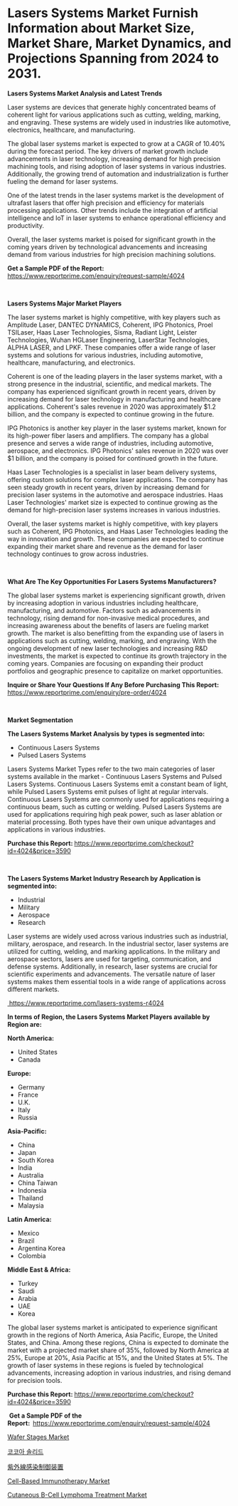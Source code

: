 <p><h1>Lasers Systems Market Furnish Information about Market Size, Market Share, Market Dynamics, and Projections Spanning from 2024 to 2031.</h1></p><p><strong>Lasers Systems Market Analysis and Latest Trends</strong></p>
<p><p>Laser systems are devices that generate highly concentrated beams of coherent light for various applications such as cutting, welding, marking, and engraving. These systems are widely used in industries like automotive, electronics, healthcare, and manufacturing.</p><p>The global laser systems market is expected to grow at a CAGR of 10.40% during the forecast period. The key drivers of market growth include advancements in laser technology, increasing demand for high precision machining tools, and rising adoption of laser systems in various industries. Additionally, the growing trend of automation and industrialization is further fueling the demand for laser systems.</p><p>One of the latest trends in the laser systems market is the development of ultrafast lasers that offer high precision and efficiency for materials processing applications. Other trends include the integration of artificial intelligence and IoT in laser systems to enhance operational efficiency and productivity.</p><p>Overall, the laser systems market is poised for significant growth in the coming years driven by technological advancements and increasing demand from various industries for high precision machining solutions.</p></p>
<p><strong>Get a Sample PDF of the Report:&nbsp;</strong> <a href="https://www.reportprime.com/enquiry/request-sample/4024">https://www.reportprime.com/enquiry/request-sample/4024</a></p>
<p>&nbsp;</p>
<p><strong>Lasers Systems Major Market Players</strong></p>
<p><p>The laser systems market is highly competitive, with key players such as Amplitude Laser, DANTEC DYNAMICS, Coherent, IPG Photonics, Proel TSILaser, Haas Laser Technologies, Sisma, Radiant Light, Leister Technologies, Wuhan HGLaser Engineering, LaserStar Technologies, ALPHA LASER, and LPKF. These companies offer a wide range of laser systems and solutions for various industries, including automotive, healthcare, manufacturing, and electronics.</p><p>Coherent is one of the leading players in the laser systems market, with a strong presence in the industrial, scientific, and medical markets. The company has experienced significant growth in recent years, driven by increasing demand for laser technology in manufacturing and healthcare applications. Coherent's sales revenue in 2020 was approximately $1.2 billion, and the company is expected to continue growing in the future.</p><p>IPG Photonics is another key player in the laser systems market, known for its high-power fiber lasers and amplifiers. The company has a global presence and serves a wide range of industries, including automotive, aerospace, and electronics. IPG Photonics' sales revenue in 2020 was over $1 billion, and the company is poised for continued growth in the future.</p><p>Haas Laser Technologies is a specialist in laser beam delivery systems, offering custom solutions for complex laser applications. The company has seen steady growth in recent years, driven by increasing demand for precision laser systems in the automotive and aerospace industries. Haas Laser Technologies' market size is expected to continue growing as the demand for high-precision laser systems increases in various industries.</p><p>Overall, the laser systems market is highly competitive, with key players such as Coherent, IPG Photonics, and Haas Laser Technologies leading the way in innovation and growth. These companies are expected to continue expanding their market share and revenue as the demand for laser technology continues to grow across industries.</p></p>
<p>&nbsp;</p>
<p><strong>What Are The Key Opportunities For Lasers Systems Manufacturers?</strong></p>
<p><p>The global laser systems market is experiencing significant growth, driven by increasing adoption in various industries including healthcare, manufacturing, and automotive. Factors such as advancements in technology, rising demand for non-invasive medical procedures, and increasing awareness about the benefits of lasers are fueling market growth. The market is also benefitting from the expanding use of lasers in applications such as cutting, welding, marking, and engraving. With the ongoing development of new laser technologies and increasing R&D investments, the market is expected to continue its growth trajectory in the coming years. Companies are focusing on expanding their product portfolios and geographic presence to capitalize on market opportunities.</p></p>
<p><strong>Inquire or Share Your Questions If Any Before Purchasing This Report:</strong> <a href="https://www.reportprime.com/enquiry/pre-order/4024">https://www.reportprime.com/enquiry/pre-order/4024</a></p>
<p>&nbsp;</p>
<p><strong>Market Segmentation</strong></p>
<p><strong>The Lasers Systems Market Analysis by types is segmented into:</strong></p>
<p><ul><li>Continuous Lasers Systems</li><li>Pulsed Lasers Systems</li></ul></p>
<p><p>Lasers Systems Market Types refer to the two main categories of laser systems available in the market - Continuous Lasers Systems and Pulsed Lasers Systems. Continuous Lasers Systems emit a constant beam of light, while Pulsed Lasers Systems emit pulses of light at regular intervals. Continuous Lasers Systems are commonly used for applications requiring a continuous beam, such as cutting or welding. Pulsed Lasers Systems are used for applications requiring high peak power, such as laser ablation or material processing. Both types have their own unique advantages and applications in various industries.</p></p>
<p><strong>Purchase this Report:&nbsp;</strong><a href="https://www.reportprime.com/checkout?id=4024&price=3590">https://www.reportprime.com/checkout?id=4024&price=3590</a></p>
<p>&nbsp;</p>
<p><strong>The Lasers Systems Market Industry Research by Application is segmented into:</strong></p>
<p><ul><li>Industrial</li><li>Military</li><li>Aerospace</li><li>Research</li></ul></p>
<p><p>Laser systems are widely used across various industries such as industrial, military, aerospace, and research. In the industrial sector, laser systems are utilized for cutting, welding, and marking applications. In the military and aerospace sectors, lasers are used for targeting, communication, and defense systems. Additionally, in research, laser systems are crucial for scientific experiments and advancements. The versatile nature of laser systems makes them essential tools in a wide range of applications across different markets.</p></p>
<p><a href="https://www.reportprime.com/lasers-systems-r4024">&nbsp;https://www.reportprime.com/lasers-systems-r4024</a></p>
<p><strong>In terms of Region, the Lasers Systems Market Players available by Region are:</strong></p>
<p>
    <p> <strong> North America: </strong>
        <ul>
            <li>United States</li>
            <li>Canada</li>
        </ul>
        </p> 
    <p> <strong> Europe: </strong>
        <ul>
            <li>Germany</li>
            <li>France</li>
            <li>U.K.</li>
            <li>Italy</li>
            <li>Russia</li>
        </ul>
        </p> 
    <p> <strong> Asia-Pacific: </strong>
        <ul>
            <li>China</li>
            <li>Japan</li>
            <li>South Korea</li>
            <li>India</li>
            <li>Australia</li>
            <li>China Taiwan</li>
            <li>Indonesia</li>
            <li>Thailand</li>
            <li>Malaysia</li>
        </ul>
        </p> 
    <p> <strong> Latin America: </strong>
        <ul>
            <li>Mexico</li>
            <li>Brazil</li>
            <li>Argentina Korea</li>
            <li>Colombia</li>
        </ul>
        </p> 
    <p> <strong> Middle East & Africa: </strong>
        <ul>
            <li>Turkey</li>
            <li>Saudi</li>
            <li>Arabia</li>
            <li>UAE</li>
            <li>Korea</li>
        </ul>
    </p>
    </p>
<p><p>The global laser systems market is anticipated to experience significant growth in the regions of North America, Asia Pacific, Europe, the United States, and China. Among these regions, China is expected to dominate the market with a projected market share of 35%, followed by North America at 25%, Europe at 20%, Asia Pacific at 15%, and the United States at 5%. The growth of laser systems in these regions is fueled by technological advancements, increasing adoption in various industries, and rising demand for precision tools.</p></p>
<p><strong>Purchase this Report: </strong><a href="https://www.reportprime.com/checkout?id=4024&price=3590">https://www.reportprime.com/checkout?id=4024&price=3590</a></p>
<p>&nbsp;<strong>Get a Sample PDF of the Report:&nbsp;&nbsp;</strong><a href="https://www.reportprime.com/enquiry/request-sample/4024">https://www.reportprime.com/enquiry/request-sample/4024</a></p>
<p><strong></strong></p>
<p><p><a href="https://github.com/MyrtisWest1/Market-Research-Report-List-2/blob/main/wafer-stages-market.md">Wafer Stages Market</a></p><p><a href="https://github.com/emakpiahsopiah/Market-Research-Report-List-1/blob/main/608667448291.md">코코아 솔리드</a></p><p><a href="https://github.com/LizaHeller2023/Market-Research-Report-List-1/blob/main/683035138446.md">紫外線感染制御装置</a></p><p><a href="https://issuu.com/reportprime-2/docs/cell-based-immunotherapy-market-size-2030.pptx">Cell-Based Immunotherapy Market</a></p><p><a href="https://issuu.com/reportprime-2/docs/cutaneous-b-cell-lymphoma-treatment-market-size-20">Cutaneous B-Cell Lymphoma Treatment Market</a></p></p>